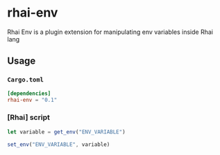 # rhai-env

Rhai Env is a plugin extension for manipulating env variables inside Rhai lang

## Usage

### `Cargo.toml`

```toml
[dependencies]
rhai-env = "0.1"
```

### [Rhai] script

```js
let variable = get_env("ENV_VARIABLE")

set_env("ENV_VARIABLE", variable)
```